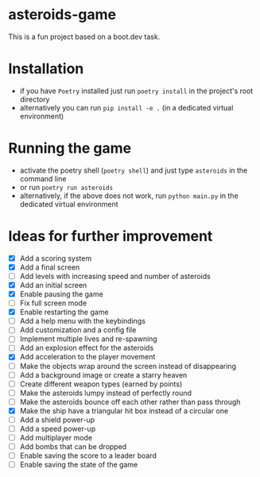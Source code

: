 # asteroids-game
This is a fun project based on a boot.dev task.

# Installation
- if you have `Poetry` installed just run `poetry install` in the project's root directory
- alternatively you can run `pip install -e .` (in a dedicated virtual environment)

# Running the game
- activate the poetry shell (`poetry shell`) and just type `asteroids` in the command line
- or run `poetry run asteroids`
- alternatively, if the above does not work, run `python main.py` in the dedicated virtual
  environment

# Ideas for further improvement

- [x] Add a scoring system
- [x] Add a final screen
- [ ] Add levels with increasing speed and number of asteroids
- [x] Add an initial screen
- [x] Enable pausing the game
- [ ] Fix full screen mode
- [x] Enable restarting the game
- [ ] Add a help menu with the keybindings
- [ ] Add customization and a config file
- [ ] Implement multiple lives and re-spawning
- [ ] Add an explosion effect for the asteroids
- [x] Add acceleration to the player movement
- [ ] Make the objects wrap around the screen instead of disappearing
- [ ] Add a background image or create a starry heaven
- [ ] Create different weapon types (earned by points)
- [ ] Make the asteroids lumpy instead of perfectly round
- [ ] Make the asteroids bounce off each other rather than pass through
- [x] Make the ship have a triangular hit box instead of a circular one
- [ ] Add a shield power-up
- [ ] Add a speed power-up
- [ ] Add multiplayer mode
- [ ] Add bombs that can be dropped
- [ ] Enable saving the score to a leader board
- [ ] Enable saving the state of the game
